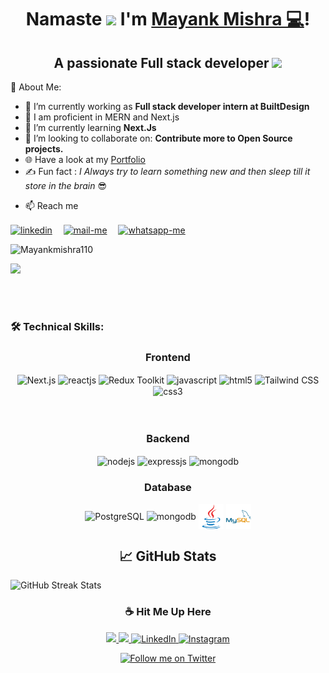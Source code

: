 <h1 align="center">
  Namaste <img src="https://media.giphy.com/media/hvRJCLFzcasrR4ia7z/giphy.gif" width="28"> I'm <a href= "https://www.linkedin.com/in/mayankmishracse/">Mayank Mishra 💻</a>!
</h1> 
<h2 align="center">A passionate Full stack developer <img src="https://github.com/TheDudeThatCode/TheDudeThatCode/blob/master/Assets/Earth.gif" width="29"> </h2>



 <a>
 
  💫 About Me:
 
- 🔭 I’m currently working as **Full stack developer intern at BuiltDesign**
- 🔭 I am proficient in MERN and Next.js
- 🌱 I’m currently learning **Next.Js**
- 👯 I’m looking to collaborate on: **Contribute more to Open Source projects.**
- 🌐 Have a look at my <a href="https://mayank-portfolio-snowy.vercel.app/" target="_blank">Portfolio</a>
- ✍️ Fun fact : *I Always try to learn something new and then sleep till it store in the brain* 😎<br> 
<!-- - 🧠 Callme: ***Geek*** or ***TeamWorker*** 😊 <br> -->
- 📫 Reach me 
 <p align="left">
  <a href="https://www.linkedin.com/in/mayankmishracse" target="_blank"><img align="center" src="https://skillicons.dev/icons?i=linkedin" alt="linkedin" /></a>&emsp;
  <a title="kmmay15@gmail.com" href="mailto:kmmay15@gmail.com" target="blank"><img align="center"  src="https://cdn-icons-png.flaticon.com/128/888/888853.png"  width="50px"   alt="mail-me" /></a>&emsp;
  <a href="https://wa.me/+918987551030" target="blank"><img align="center" src="https://cdn-icons-png.flaticon.com/128/733/733585.png" width="50px"  alt="whatsapp-me" /></a>&emsp;
 
  
</p>
<p align="left"> <img src="https://komarev.com/ghpvc/?username=Mayankmishra110&label=Profile%20views&color=0e75b6&style=flat" alt="Mayankmishra110" /> </p>

<img src="https://user-images.githubusercontent.com/73097560/115834477-dbab4500-a447-11eb-908a-139a6edaec5c.gif">
   <p align="center" color:"red">

<br/>
<br/>


### :hammer_and_wrench: Technical Skills:
 <div align="center"><h3 align="center">Frontend</h3>
<img src="https://img.shields.io/badge/Next.js-000000?style=for-the-badge&logo=next.js&logoColor=white" align="center" alt="Next.js" />
<img src="https://img.shields.io/badge/React-20232A?style=for-the-badge&logo=react&logoColor=61DAFB"  align="center" alt="reactjs" />
<img src="https://img.shields.io/badge/Redux_Toolkit-593D88?style=for-the-badge&logo=Redux&logoColor=white"  align="center" alt="Redux Toolkit" />
<img src ="https://img.shields.io/badge/javascript-%23323330.svg?style=for-the-badge&logo=javascript&logoColor=%23F7DF1E" align="center" alt="javascript">
<img src="https://img.shields.io/badge/html5-%23E34F26.svg?style=for-the-badge&logo=html5&logoColor=white" align="center" alt="html5">
<img src="https://img.shields.io/badge/Tailwind_CSS-38B2AC?style=for-the-badge&logo=tailwind-css&logoColor=white" align="center" alt="Tailwind CSS" />
<img src = "https://img.shields.io/badge/css3-%231572B6.svg?style=for-the-badge&logo=css3&logoColor=white" align="center" alt="css3">

<br/>
<br/>

</div>
 
 <br/>
  <div align="center"><h3 align="center">Backend</h3> 
<img src="https://img.shields.io/badge/Node.js-339933?style=for-the-badge&logo=nodedotjs&logoColor=white" align="center" alt="nodejs" />
<img src="https://img.shields.io/badge/Express.js-%23323330.svg?style=for-the-badge&logo=express&logoColor=white" align="center" alt="expressjs"/>
 <img src="https://img.shields.io/badge/Mongoose-880000?style=for-the-badge&logo=Mongoose&logoColor=white" align="center" alt="mongodb"/>
<br>
	  
  <div align="center"><h3 align="center">Database</h3> 
<img src="https://img.shields.io/badge/PostgreSQL-316192?style=for-the-badge&logo=postgresql&logoColor=white" align="center" alt="PostgreSQL" />
<img src="https://img.shields.io/badge/MongoDB-4EA94B?style=for-the-badge&logo=mongodb&logoColor=white" align="center" alt="mongodb"/>
 <img src="https://raw.githubusercontent.com/devicons/devicon/master/icons/java/java-original.svg" alt="java" align="center" width="40" height="40"/>  
 <img src="https://raw.githubusercontent.com/devicons/devicon/master/icons/mysql/mysql-original-wordmark.svg" align="center" alt="mysql" width="40" height="40"/> 
</div>
 




## 📈 GitHub Stats
<div style="display: flex;">
    <div style="margin-right: 10px;">
<!--          <img src="https://github-readme-stats.vercel.app/api/top-langs/?username=Mayankmishra110&layout=compact&theme=highcontrast" alt="Languages" style="height: 197px;"><br> <br> -->
<!--          <img src="https://github-readme-stats.vercel.app/api?username=Mayankmishra110&show_icons=true&theme=highcontrast" alt="GitHub Stats" style="height: 197px;"> <br> <br> -->
        <img src="https://github-readme-streak-stats.herokuapp.com/?user=Mayankmishra110&theme=highcontrast" alt="GitHub Streak Stats" style="height: 190px;">
    </div>
</div>

### :coffee: Hit Me Up Here
<p align="center">
	<a href="https://github.com/Mayankmishra110" alt="Github" title="github">
       <img src="https://img.shields.io/badge/For_More_Useful_Repos-15k?style=for-the-badge&color=2088FF&logo=github&logoColor=fff"/>
    </a>
    <a href="https://github.com/Mayankmishra110/Mayankmishra110" alt="Github Stars" title="Star Mark Repo">
        <img src="https://img.shields.io/badge/Shower_stars_if_you_like_my_repos-15k?style=for-the-badge&color=ffd000&logo=apachespark&logoColor=black"/>
    </a>
    <a href="https://www.linkedin.com/in/mayankmishracse/">
        <img src="https://img.shields.io/badge/For_Professional_Updates-15k?style=for-the-badge&color=0a66c2&logo=linkedin" alt="LinkedIn"/>
    </a>
    <a href="https://www.instagram.com/l_e_o_for_life/">
        <img src="https://img.shields.io/badge/For_Personal_Updates-2k?style=for-the-badge&color=E4405F&logo=instagram&logoColor=fff" alt="Instagram"/>
    </a>
 
   [![Follow me on Twitter](https://img.shields.io/twitter/follow/dev_manuss?style=social)](https://twitter.com/dev_manuss)


</p>




 
 
 
 
 
 
 
